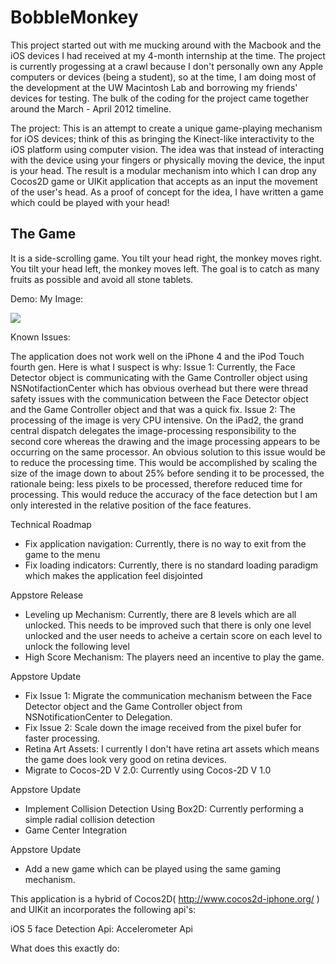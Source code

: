 BobbleMonkey
============

This project started out with me mucking around with the Macbook and the iOS devices I had received at my 4-month internship at the time. The project is currently progessing at a crawl because I don't personally own any Apple computers or devices (being a student), so at the time, I am doing most of the development at the UW Macintosh Lab and borrowing my friends' devices for testing. The bulk of the coding for the project came together around the March - April 2012 timeline. 

The project: This is an attempt to create a unique game-playing mechanism for iOS devices; think of this as bringing the Kinect-like interactivity to the iOS platform using computer vision. The idea was that instead of interacting with the device using your fingers or physically moving the device, the input is your head. The result is a modular mechanism into which I can drop any Cocos2D game or UIKit application that accepts as an input the movement of the user's head. As a proof of concept for the idea, I have written a game which could be played with your head!  

The Game
--------

It is a side-scrolling game. You tilt your head right, the monkey moves right. You tilt your head left, the monkey moves left. The goal is to catch as many fruits as possible and avoid all stone tablets. 

Demo: My Image:

[![](http://i49.tinypic.com/28kr5hh.jpg)](http://i49.tinypic.com/28kr5hh.jpg)



Known Issues:

The application does not work well on the iPhone 4 and the iPod Touch fourth gen. Here is what I suspect is why:
Issue 1: Currently, the Face Detector object is communicating with the Game Controller object using NSNotifactionCenter which has obvious overhead but there were thread safety issues with the communication between the Face Detector object and the Game Controller object and that was a quick fix. 
Issue 2: The processing of the image is very CPU intensive. On the iPad2, the grand central dispatch delegates the image-processing responsibility to the second core whereas the drawing and the image processing appears to be occurring on the same processor. An obvious solution to this issue would be to reduce the processing time. This would be accomplished by scaling the size of the image down to about 25% before sending it to be processed, the rationale being: less pixels to be processed, therefore reduced time for processing. This would reduce the accuracy of the face detection but I am only interested in the relative position of the face features.


Technical Roadmap

- Fix application navigation: Currently, there is no way to exit from the game to the menu
- Fix loading indicators: Currently, there is no standard loading paradigm which makes the application feel disjointed

Appstore Release

- Leveling up Mechanism: Currently, there are 8 levels which are all unlocked. This needs to be improved such that there is only one level unlocked and the user needs to acheive a certain score on each level to unlock the following level 
- High Score Mechanism: The players need an incentive to play the game.
 
 Appstore Update 
 
- Fix Issue 1: Migrate the communication mechanism between the Face Detector object and the Game Controller object from NSNotificationCenter to Delegation. 
- Fix Issue 2: Scale down the image received from the pixel bufer for faster processing. 
- Retina Art Assets: I currently I don't have retina art assets which means the game does look very good on retina devices. 
- Migrate to Cocos-2D V 2.0: Currently using Cocos-2D V 1.0

Appstore Update 

- Implement Collision Detection Using Box2D: Currently performing a simple radial collision detection
- Game Center Integration

Appstore Update 

- Add a new game which can be played using the same gaming mechanism.  

This application is a hybrid of Cocos2D( http://www.cocos2d-iphone.org/ ) and UIKit an incorporates the following api's:

iOS 5 face Detection Api: 
Accelerometer Api

What does this exactly do:

